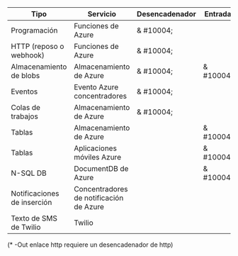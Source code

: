 Tipo | Servicio | Desencadenador | Entrada | Salida 
-----|---------|---------|-------|--------
Programación | Funciones de Azure | & #10004; |  | 
HTTP (reposo o webhook) | Funciones de Azure | & #10004; |  | & #10004;\*
Almacenamiento de blobs | Almacenamiento de Azure | & #10004; | & #10004; | & #10004; 
Eventos | Evento Azure concentradores | & #10004; | | & #10004;
Colas de trabajos | Almacenamiento de Azure | & #10004; |  | & #10004;
Tablas | Almacenamiento de Azure |  | & #10004; | & #10004;
Tablas | Aplicaciones móviles Azure |  | & #10004; | & #10004;
N-SQL DB | DocumentDB de Azure |  | & #10004; | & #10004;
Notificaciones de inserción | Concentradores de notificación de Azure | | | & #10004;
Texto de SMS de Twilio | Twilio | | | & #10004;

(\* -Out enlace http requiere un desencadenador de http)